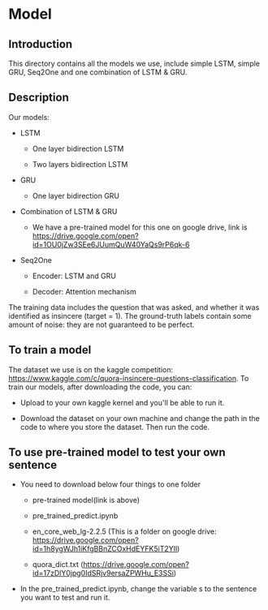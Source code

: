 # Model

## Introduction  
This directory contains all the models we use, include simple LSTM, simple GRU, Seq2One and one combination of LSTM & GRU.

## Description
Our models:

* LSTM

  * One layer bidirection LSTM

  * Two layers bidirection LSTM

* GRU

  * One layer bidirection GRU

* Combination of LSTM & GRU

  * We have a pre-trained model for this one on google drive, link is https://drive.google.com/open?id=1OU0jZw3SEe6JUumQuW40YaQs9rP6qk-6

* Seq2One

  * Encoder: LSTM and GRU

  * Decoder: Attention mechanism

The training data includes the question that was asked, and whether it was identified as insincere (target = 1). The ground-truth labels contain some amount of noise: they are not guaranteed to be perfect.

## To train a model
The dataset we use is on the kaggle competition: https://www.kaggle.com/c/quora-insincere-questions-classification. To train our models, after downloading the code, you can:

- Upload to your own kaggle kernel and you'll be able to run it. 

- Download the dataset on your own machine and change the path in the code to where you store the dataset.
 Then run the code.

## To use pre-trained model to test your own sentence
- You need to download below four things to one folder
  - pre-trained model(link is above)

  - pre_trained_predict.ipynb 

  - en_core_web_lg-2.2.5 (This is a folder on google drive: https://drive.google.com/open?id=1h8ygWJh1iKfgBBnZCOxHdEYFK5iT2YIl)

  - quora_dict.txt (https://drive.google.com/open?id=17zDlY0jpg0IdSRjv9ersaZPWHu_E3SSi)

- In the pre_trained_predict.ipynb, change the variable s to the sentence you want to test and run it.
